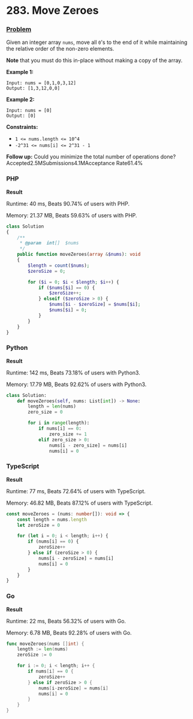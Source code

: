 # 283. Move Zeroes

### [Problem](https://leetcode.com/problems/move-zeroes/)

Given an integer array `nums`, move all `0`'s to the end of it while maintaining the relative order of the non-zero elements.

**Note** that you must do this in-place without making a copy of the array.

**Example 1:**

```
Input: nums = [0,1,0,3,12]
Output: [1,3,12,0,0]
```

**Example 2:**

```
Input: nums = [0]
Output: [0]
```

**Constraints:**

* `1 <= nums.length <= 10^4`
* `-2^31 <= nums[i] <= 2^31 - 1`

**Follow up:** Could you minimize the total number of operations done?Accepted2.5MSubmissions4.1MAcceptance Rate61.4%

### PHP

**Result**

Runtime: 40 ms, Beats 90.74% of users with PHP.

Memory: 21.37 MB, Beats 59.63% of users with PHP.

```php
class Solution
{
    /**
     * @param  int[]  $nums
     */
    public function moveZeroes(array &$nums): void
    {
        $length = count($nums);
        $zeroSize = 0;

        for ($i = 0; $i < $length; $i++) {
            if ($nums[$i] == 0) {
                $zeroSize++;
            } elseif ($zeroSize > 0) {
                $nums[$i - $zeroSize] = $nums[$i];
                $nums[$i] = 0;
            }
        }
    }
}
```

### Python

**Result**

Runtime: 142 ms, Beats 73.18% of users with Python3.

Memory: 17.79 MB, Beats 92.62% of users with Python3.

```python
class Solution:
    def moveZeroes(self, nums: List[int]) -> None:
        length = len(nums)
        zero_size = 0

        for i in range(length):
            if nums[i] == 0:
                zero_size += 1
            elif zero_size > 0:
                nums[i - zero_size] = nums[i]
                nums[i] = 0
```

### TypeScript

**Result**

Runtime: 77 ms, Beats 72.64% of users with TypeScript.

Memory: 46.82 MB, Beats 87.12% of users with TypeScript.

```typescript
const moveZeroes = (nums: number[]): void => {
    const length = nums.length
    let zeroSize = 0

    for (let i = 0; i < length; i++) {
        if (nums[i] == 0) {
            zeroSize++
        } else if (zeroSize > 0) {
            nums[i - zeroSize] = nums[i]
            nums[i] = 0
        }
    }
}
```

### Go

**Result**

Runtime: 22 ms,  Beats 56.32% of users with Go.

Memory: 6.78 MB, Beats 92.28% of users with Go.

```go
func moveZeroes(nums []int) {
	length := len(nums)
	zeroSize := 0

	for i := 0; i < length; i++ {
		if nums[i] == 0 {
			zeroSize++
		} else if zeroSize > 0 {
			nums[i-zeroSize] = nums[i]
			nums[i] = 0
		}
	}
}
```
